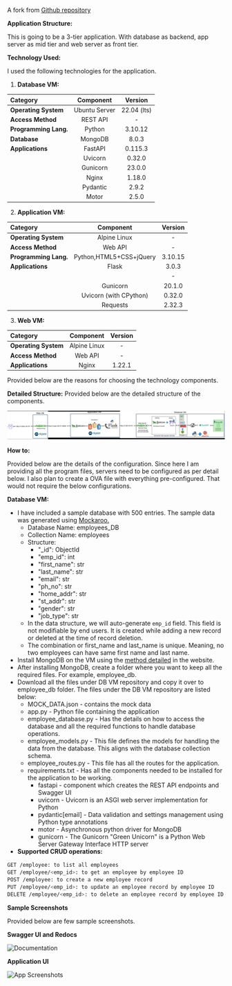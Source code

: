 A fork from [Github repository](https://github.com/sajaldebnath/demo-3-tier-app)

**Application Structure:**

This is going to be a 3-tier application. With database as backend, app server as mid tier and web server as front tier.

**Technology Used:**

I used the following technologies for the application.

1. **Database VM:**

| **Category**         | **Component**                  | **Version**     |
|:---------------------|:------------------------------:|:---------------:|
| **Operating System** | Ubuntu Server                  | 22.04 (lts)     |
| **Access Method**    | REST API                       | -               |
| **Programming Lang.**| Python                         | 3.10.12         |
| **Database**         | MongoDB                        | 8.0.3           |
| **Applications**     | FastAPI                        | 0.115.3         |
|                      | Uvicorn                        | 0.32.0          |
|                      | Gunicorn                       | 23.0.0          |
|                      | Nginx                          | 1.18.0          |
|                      | Pydantic                       | 2.9.2           |
|                      | Motor                          | 2.5.0           |


2. **Application VM:**

| **Category**         | **Component**                  | **Version**     |
|:---------------------|:------------------------------:|:---------------:|
| **Operating System** | Alpine Linux                   | -               |
| **Access Method**    | Web API                        | -               |
| **Programming Lang.**| Python,HTML5+CSS+jQuery        | 3.10.15         |
| **Applications**     | Flask                          | 3.0.3           |
|                      |               | -               |
|                      | Gunicorn                       | 20.1.0          |
|                      | Uvicorn (with CPython)         | 0.32.0          |
|                      | Requests                       | 2.32.3          |


3. **Web VM:**

| **Category**         | **Component**                  | **Version**     |
|:---------------------|:------------------------------:|:---------------:|
| **Operating System** | Alpine Linux                   | -               |
| **Access Method**    | Web API                        | -               |
| **Applications**     | Nginx                          | 1.22.1          |


Provided below are the reasons for choosing the technology components.

**Detailed Structure:**
Provided below are the detailed structure of the components.

![Architecture Diagram](https://raw.githubusercontent.com/wj-tan/demo-3-tier-app/main/architecture.png)


**How to:**

Provided below are the details of the configuration. Since here I am providing all the program files, servers need to be configured as per detail below. I also plan to create a OVA file with everything pre-configured. That would not require the below configurations.

**Database VM:**

- I have included a sample database with 500 entries. The sample data was generated using [Mockaroo.](https://www.mockaroo.com/)
  - Database Name: employees\_DB
  - Collection Name: employees
  - Structure:
    - "\_id": ObjectId
    - "emp\_id": int
    - "first\_name": str
    - "last\_name": str
    - "email": str
    - "ph\_no": str
    - "home\_addr": str
    - "st\_addr": str
    - "gender": str
    - "job\_type": str
  - In the data structure, we will auto-generate `emp_id` field. This field is not modifiable by end users. It is created while adding a new record or deleted at the time of record deletion.
  - The combination or first_name and last_name is unique. Meaning, no two employees can have same first name and last name.
- Install MongoDB on the VM using the [method detailed](https://www.mongodb.com/docs/manual/tutorial/install-mongodb-on-ubuntu/) in the website.
- After installing MongoDB, create a folder where you want to keep all the required files. For example, employee\_db.
- Download all the files under DB VM repository and copy it over to employee\_db folder. The files under the DB VM repository are listed below:
  - MOCK\_DATA.json - contains the mock data
  - app.py - Python file containing the application
  - employee\_database.py - Has the details on how to access the database and all the required functions to handle database operations.
  - employee\_models.py - This file defines the models for handling the data from the database. This aligns with the database collection schema.
  - employee\_routes.py - This file has all the routes for the application.
  - requirements.txt - Has all the components needed to be installed for the application to be working.
    - fastapi - component which creates the REST API endpoints and Swagger UI
    - uvicorn - Uvicorn is an ASGI web server implementation for Python
    - pydantic[email] - Data validation and settings management using Python type annotations
    - motor - Asynchronous python driver for MongoDB
    - gunicorn - The Gunicorn "Green Unicorn" is a Python Web Server Gateway Interface HTTP server
- **Supported CRUD operations:**

```bash
GET /employee: to list all employees
GET /employee/<emp_id>: to get an employee by employee ID
POST /employee: to create a new employee record
PUT /employee/<emp_id>: to update an employee record by employee ID
DELETE /employee/<emp_id>: to delete an employee record by employee ID
```
**Sample Screenshots**

Provided below are few sample screenshots.

**Swagger UI and Redocs**

![Documentation](https://user-images.githubusercontent.com/11576892/226115519-5c1baf4e-f780-4217-932f-37c3aa1058db.gif)

**Application UI**

![App Screenshots](https://user-images.githubusercontent.com/11576892/226115529-2eec25bd-1746-47f1-a7f3-4c92d2f8fb5e.gif)

